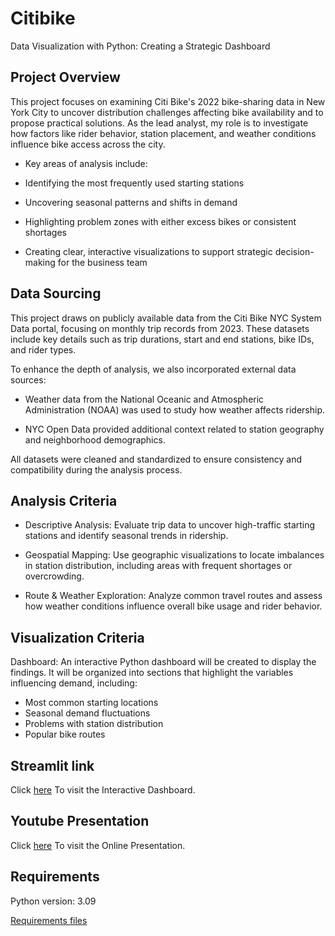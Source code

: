 # Citibike
Data Visualization with Python: Creating a Strategic Dashboard

## Project Overview

This project focuses on examining Citi Bike's 2022 bike-sharing data in New York City to uncover distribution challenges affecting bike availability and to propose practical solutions. 
As the lead analyst, my role is to investigate how factors like rider behavior, station placement, and weather conditions influence bike access across the city.

- Key areas of analysis include:

- Identifying the most frequently used starting stations

- Uncovering seasonal patterns and shifts in demand

- Highlighting problem zones with either excess bikes or consistent shortages

- Creating clear, interactive visualizations to support strategic decision-making for the business team

## Data Sourcing
This project draws on publicly available data from the Citi Bike NYC System Data portal, focusing on monthly trip records from 2023. 
These datasets include key details such as trip durations, start and end stations, bike IDs, and rider types.

To enhance the depth of analysis, we also incorporated external data sources:

- Weather data from the National Oceanic and Atmospheric Administration (NOAA) was used to study how weather affects ridership.

- NYC Open Data provided additional context related to station geography and neighborhood demographics.

All datasets were cleaned and standardized to ensure consistency and compatibility during the analysis process.

## Analysis Criteria
- Descriptive Analysis: Evaluate trip data to uncover high-traffic starting stations and identify seasonal trends in ridership.

- Geospatial Mapping: Use geographic visualizations to locate imbalances in station distribution, including areas with frequent shortages or overcrowding.

- Route & Weather Exploration: Analyze common travel routes and assess how weather conditions influence overall bike usage and rider behavior.

## Visualization Criteria
Dashboard: An interactive Python dashboard will be created to display the findings. 
It will be organized into sections that highlight the variables influencing demand, 
including:
<ul><li>Most common starting locations

</li> <li>Seasonal demand fluctuations

</li> <li>Problems with station distribution

</li> <li>Popular bike routes</li></ul>

 ## Streamlit link 
Click [here](https://citibike-vdy8tnlhsdgxm9xbjxucgs.streamlit.app/) To visit the Interactive Dashboard.

## Youtube Presentation
Click [here](https://www.youtube.com/watch?v=JBHalPsQw0Y) To visit the Online Presentation.

## Requirements
Python version: 3.09

 [Requirements files](https://github.com/TNIBM/Citibike/tree/main/Requirements)
